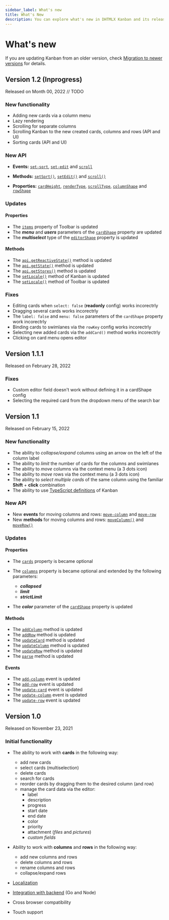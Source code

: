 ```yaml
---
sidebar_label: What's new
title: What's New
description: You can explore what's new in DHTMLX Kanban and its release history in the documentation of the DHTMLX JavaScript UI library. Browse developer guides and API reference, try out code examples and live demos, and download a free 30-day evaluation version of DHTMLX Kanban.
---
```


# What's new

If you are updating Kanban from an older version, check [Migration to newer versions](news/migration.md) for details.

## Version 1.2 (Inprogress)

Released on Month 00, 2022 // TODO

### New functionality 

- Adding new cards via a column menu
- Lazy rendering
- Scrolling for separate columns
- Scrolling Kanban to the new created cards, columns and rows (API and UI)
- Sorting cards (API and UI)

### New API 

- **Events:**
	[`set-sort`](../../api/events/js_kanban_setsort_event), 
	[`set-edit`](../../api/events/js_kanban_setedit_event) and 
	[`scroll`](../../api/events/js_kanban_scroll_event)

- **Methods:**
	[`setSort()`](../../api/methods/js_kanban_setsort_method), 
	[`setEdit()`](../../api/methods/js_kanban_setedit_method) and 
	[`scroll()`](../../api/methods/js_kanban_scroll_method) 

- **Properties:**
	[`cardHeight`](../../api/config/js_kanban_cardheight_config),
	[`renderType`](../../api/config/js_kanban_rendertype_config),
	[`scrollType`](../../api/config/js_kanban_scrolltype_config),
	[`columnShape`](../../api/config/js_kanban_columnshape_config) and
	[`rowShape`](../../api/config/js_kanban_rowshape_config)

### Updates

#### Properties

- The [`items`](../../api/config/toolbar_items_config) property of Toolbar is updated
- The ***menu*** and ***users*** parameters of the [`cardShape`](../../api/config/js_kanban_cardshape_config) property are updated
- The ***multiselect*** type of the [`editorShape`](../../api/config/js_kanban_editorshape_config) property is updated

#### Methods

- The [`api.getReactiveState()`](../../api/internal/js_kanban_getreactivestate_method) method is updated
- The [`api.getState()`](../../api/internal/js_kanban_getstate_method) method is updated
- The [`api.getStores()`](../../api/internal/js_kanban_getstores_method) method is updated
- The [`setLocale()`](../../api/methods/js_kanban_setlocale_method) method of Kanban is updated
- The [`setLocale()`](../../api/methods/toolbar_setlocale_method) method of Toolbar is updated

### Fixes

- Editing cards when `select: false` (**readonly** config) works incorectrly
- Dragging several cards works incorectrly
- The `label: false` and `menu: false` parameters of the `cardShape` property work incorectrly
- Binding cards to swimlanes via the `rowKey` config works incorectrly
- Selecting new added cards via the `addCard()` method works incorectrly
- Clicking on card menu opens editor

## Version 1.1.1

Released on February 28, 2022
### Fixes

- Custom editor field doesn't work without defining it in a cardShape config
- Selecting the required card from the dropdown menu of the search bar

## Version 1.1

Released on February 15, 2022

### New functionality

- The ability to *collapse/expand* columns using an arrow on the left of the column label
- The ability to *limit* the number of cards for the columns and swimlanes
- The ability to *move* columns via the context menu (a 3 dots icon)
- The ability to *move* rows via the context menu (a 3 dots icon)
- The ability to *select multiple cards* of the same column using the familiar **Shift** + **click** combination
- The ability to use [TypeScript definitions](../../guides/typescript_support) of Kanban

### New API

- New **events** for moving columns and rows: 
	[`move-column`](../../api/events/js_kanban_movecolumn_event)
	and
	[`move-row`](../../api/events/js_kanban_moverow_event)
- New **methods** for moving columns and rows: 
	[`moveColumn()`](../../api/methods/js_kanban_movecolumn_method) 
	and
	[`moveRow()`](../../api/methods/js_kanban_moverow_method)

### Updates

#### Properties

- The [`cards`](../../api/config/js_kanban_cards_config) property is became optional

- The [`columns`](../../api/config/js_kanban_columns_config) property is became optional and extended by the following parameters:
	- ***collapsed***
	- ***limit***
	- ***strictLimit***

- The ***color*** parameter of the [`cardShape`](../../api/config/js_kanban_cardshape_config) property is updated

#### Methods

- The [`addColumn`](../../api/methods/js_kanban_addcolumn_method) method is updated
- The [`addRow`](../../api/methods/js_kanban_addrow_method) method is updated
- The [`updateCard`](../../api/methods/js_kanban_updatecard_method) method is updated
- The [`updateColumn`](../../api/methods/js_kanban_updatecolumn_method) method is updated
- The [`updateRow`](../../api/methods/js_kanban_updaterow_method) method is updated
- The [`parse`](../../api/methods/js_kanban_parse_method) method is updated

#### Events

- The [`add-column`](../../api/events/js_kanban_addcolumn_event) event is updated
- The [`add-row`](../../api/events/js_kanban_addrow_event) event is updated
- The [`update-card`](../../api/events/js_kanban_updatecard_event) event is updated
- The [`update-column`](../../api/events/js_kanban_updatecolumn_event) event is updated
- The [`update-row`](../../api/events/js_kanban_updaterow_event) event is updated

## Version 1.0

Released on November 23, 2021

### Initial functionality

- The ability to work with **cards** in the following way:
	- add new cards
	- select cards (multiselection)
	- delete cards
	- search for cards
	- reorder cards by dragging them to the desired column (and row)
	- manage the card data via the editor:
		- label
		- description
		- progress
		- start date
		- end date
		- color
		- priority
		- attachment (*files* and *pictures*)
		- *custom fields*

- Ability to work with **columns** and **rows** in the following way:
	- add new columns and rows
	- delete columns and rows
	- rename columns and rows
	- collapse/expand rows

- [Localization](../../guides/localization)
- [Integration with backend](../../guides/working_with_server) (Go and Node)
- Cross browser compatibility
- Touch support
